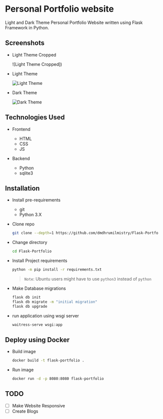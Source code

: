 # Personal Portfolio website

Light and Dark Theme Personal Portfolio Website written using Flask Framework in Python.

## Screenshots
- Light Theme Cropped

  ![Light Theme Cropped])
  
- Light Theme

  ![Light Theme]()

- Dark Theme

  ![Dark Theme]()

## Technologies Used
- Frontend
    - HTML
    - CSS
    - JS

- Backend
    - Python
    - sqlite3

## Installation
- Install pre-requirements
    - git
    - Python 3.X

- Clone repo
    ```bash
    git clone --depth=1 https://github.com/dmdhrumilmistry/Flask-Portfolio
    ```

- Change directory
    ```bash
    cd Flask-Portfolio
    ```

- Install Project requirements
    ```bash
    python -m pip install -r requirements.txt
    ```
    > `Note`: Ubuntu users might have to use `python3` instead of `python`

- Make Database migrations
    ```bash
    flask db init
    flask db migrate -m "initial migration"
    flask db upgrade
    ```

- run application using wsgi server
    ```bash
    waitress-serve wsgi:app
    ```

## Deploy using Docker
- Build image
  ```bash
  docker build -t flask-portfolio .
  ```
- Run image
  ```bash
  docker run -d -p 8080:8080 flask-portfolio
  ```

## TODO
- [ ] Make Website Responsive
- [ ] Create Blogs
